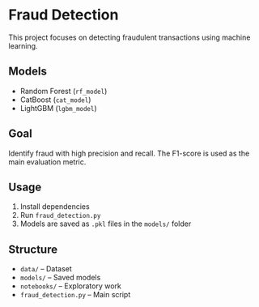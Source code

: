 # Fraud Detection

This project focuses on detecting fraudulent transactions using machine learning.

## Models

- Random Forest (`rf_model`)
- CatBoost (`cat_model`)
- LightGBM (`lgbm_model`)

## Goal

Identify fraud with high precision and recall. The F1-score is used as the main evaluation metric.

## Usage

1. Install dependencies  
2. Run `fraud_detection.py`  
3. Models are saved as `.pkl` files in the `models/` folder

## Structure

- `data/` – Dataset  
- `models/` – Saved models  
- `notebooks/` – Exploratory work  
- `fraud_detection.py` – Main script
